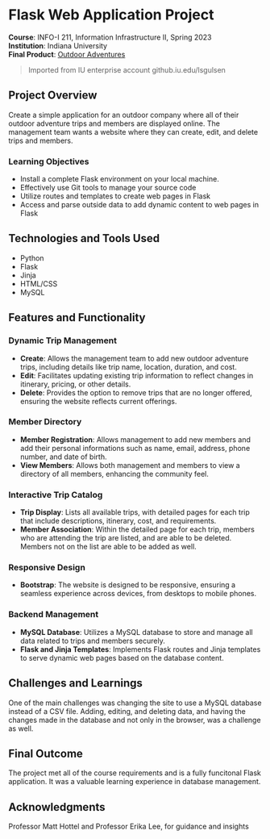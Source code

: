 # Flask Web Application Project

**Course**: INFO-I 211, Information Infrastructure II, Spring 2023 <br>
**Institution**: Indiana University <br>
**Final Product**: [Outdoor Adventures](https://cgi.luddy.indiana.edu/~lsgulsen/I211_project.cgi/)
> Imported from IU enterprise account github.iu.edu/lsgulsen

## Project Overview

Create a simple application for an outdoor company where all of their outdoor adventure trips and members are displayed online. The management team wants a website where they can create, edit, and delete trips and members.

### Learning Objectives
- Install a complete Flask environment on your local machine.
- Effectively use Git tools to manage your source code
- Utilize routes and templates to create web pages in Flask
- Access and parse outside data to add dynamic content to web pages in Flask

## Technologies and Tools Used

- Python
- Flask
- Jinja
- HTML/CSS
- MySQL

## Features and Functionality

### Dynamic Trip Management
- **Create**: Allows the management team to add new outdoor adventure trips, including details like trip name, location, duration, and cost.
- **Edit**: Facilitates updating existing trip information to reflect changes in itinerary, pricing, or other details.
- **Delete**: Provides the option to remove trips that are no longer offered, ensuring the website reflects current offerings.
### Member Directory
- **Member Registration**: Allows management to add new members and add their personal informations such as name, email, address, phone number, and date of birth.
- **View Members**: Allows both management and members to view a directory of all members, enhancing the community feel.
### Interactive Trip Catalog
- **Trip Display**: Lists all available trips, with detailed pages for each trip that include descriptions, itinerary, cost, and requirements.
- **Member Association**: Within the detailed page for each trip, members who are attending the trip are listed, and are able to be deleted. Members not on the list are able to be added as well.
### Responsive Design
- **Bootstrap**: The website is designed to be responsive, ensuring a seamless experience across devices, from desktops to mobile phones.
### Backend Management
- **MySQL Database**: Utilizes a MySQL database to store and manage all data related to trips and members securely.
- **Flask and Jinja Templates**: Implements Flask routes and Jinja templates to serve dynamic web pages based on the database content.

## Challenges and Learnings

One of the main challenges was changing the site to use a MySQL database instead of a CSV file. Adding, editing, and deleting data, and having the changes made in the database and not only in the browser, was a challenge as well.

## Final Outcome

The project met all of the course requirements and is a fully funcitonal Flask application. It was a valuable learning experience in database management.

## Acknowledgments
Professor Matt Hottel and Professor Erika Lee, for guidance and insights

